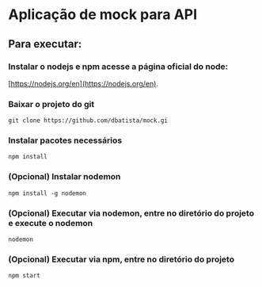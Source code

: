 # Aplicação de mock para API
## Para executar:

### Instalar o nodejs e npm acesse a página oficial do node:
[https://nodejs.org/en](https://nodejs.org/en).

### Baixar o projeto do git
```
git clone https://github.com/dbatista/mock.gi
```

### Instalar pacotes necessários
```
npm install
```

### (Opcional) Instalar nodemon
```
npm install -g nodemon
```

### (Opcional) Executar via nodemon, entre no diretório do projeto e execute o nodemon
```
nodemon
```

### (Opcional) Executar via npm, entre no diretório do projeto
```
npm start
```


